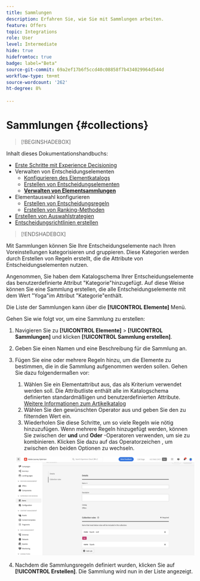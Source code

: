 ```yaml
---
title: Sammlungen
description: Erfahren Sie, wie Sie mit Sammlungen arbeiten.
feature: Offers
topic: Integrations
role: User
level: Intermediate
hide: true
hidefromtoc: true
badge: label="Beta"
source-git-commit: 69a2ef17b6f5ccd40c08858f7b434029964d544d
workflow-type: tm+mt
source-wordcount: '262'
ht-degree: 8%

---
```


# Sammlungen {#collections}

>[!BEGINSHADEBOX]

Inhalt dieses Dokumentationshandbuchs:

* [Erste Schritte mit Experience Decisioning](gs-experience-decisioning.md)
* Verwalten von Entscheidungselementen
   * [Konfigurieren des Elementkatalogs](catalogs.md)
   * [Erstellen von Entscheidungselementen](items.md)
   * **[Verwalten von Elementsammlungen](collections.md)**
* Elementauswahl konfigurieren
   * [Erstellen von Entscheidungsregeln](rules.md)
   * [Erstellen von Ranking-Methoden](ranking.md)
* [Erstellen von Auswahlstrategien](selection-strategies.md)
* [Entscheidungsrichtlinien erstellen](create-decision.md)

>[!ENDSHADEBOX]

Mit Sammlungen können Sie Ihre Entscheidungselemente nach Ihren Voreinstellungen kategorisieren und gruppieren. Diese Kategorien werden durch Erstellen von Regeln erstellt, die die Attribute von Entscheidungselementen nutzen.

Angenommen, Sie haben dem Katalogschema Ihrer Entscheidungselemente das benutzerdefinierte Attribut &quot;Kategorie&quot;hinzugefügt. Auf diese Weise können Sie eine Sammlung erstellen, die alle Entscheidungselemente mit dem Wert &quot;Yoga&quot;im Attribut &quot;Kategorie&quot;enthält.

Die Liste der Sammlungen kann über die **[!UICONTROL Elemente]** Menü.

Gehen Sie wie folgt vor, um eine Sammlung zu erstellen:

1. Navigieren Sie zu **[!UICONTROL Elemente]** > **[!UICONTROL Sammlungen]** und klicken **[!UICONTROL Sammlung erstellen]**.
1. Geben Sie einen Namen und eine Beschreibung für die Sammlung an.
1. Fügen Sie eine oder mehrere Regeln hinzu, um die Elemente zu bestimmen, die in die Sammlung aufgenommen werden sollen. Gehen Sie dazu folgendermaßen vor:

   1. Wählen Sie ein Elementattribut aus, das als Kriterium verwendet werden soll. Die Attributliste enthält alle im Katalogschema definierten standardmäßigen und benutzerdefinierten Attribute. [Weitere Informationen zum Artikelkatalog](catalogs.md)
   1. Wählen Sie den gewünschten Operator aus und geben Sie den zu filternden Wert ein.
   1. Wiederholen Sie diese Schritte, um so viele Regeln wie nötig hinzuzufügen. Wenn mehrere Regeln hinzugefügt werden, können Sie zwischen der **und** und **Oder** -Operatoren verwenden, um sie zu kombinieren. Klicken Sie dazu auf das Operatorzeichen , um zwischen den beiden Optionen zu wechseln.

   ![](assets/collection-create.png)

1. Nachdem die Sammlungsregeln definiert wurden, klicken Sie auf **[!UICONTROL Erstellen]**. Die Sammlung wird nun in der Liste angezeigt.
